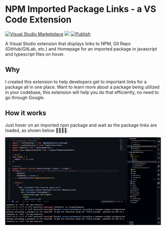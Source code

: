 # NPM Imported Package Links - a VS Code Extension

[![Visual Studio Marketplace](https://vsmarketplacebadge.apphb.com/version/MainaWycliffe.view-package-on-npm.svg)](https://marketplace.visualstudio.com/items?itemName=MainaWycliffe.view-package-on-npm)
[![](https://vsmarketplacebadge.apphb.com/installs/MainaWycliffe.view-package-on-npm.svg)](https://marketplace.visualstudio.com/items?itemName=MainaWycliffe.view-package-on-npm)
[![Publish](https://github.com/mainawycliffe/npm-imported-packages-lens/actions/workflows/publish.yml/badge.svg)](https://github.com/mainawycliffe/npm-imported-packages-lens/actions/workflows/publish.yml)

A Visual Studio extension that displays links to NPM, Git Repo (GitHub/GitLab,
etc.) and Homepage for an imported package in javascript and typescript files
on hover.

## Why

I created this extension to help developers get to important links for a package
all in one place. Want to learn more about a package being utilized in your
codebase, this extension will help you do that efficiently, no need to go
through Google.

## How it works

Just hover on an imported npm package and wait as the package links are loaded,
as shown below 🤯🤯🤯🤯.

!["Screen shot for Open Imported Packages on NPM"](./screenshots/demo.gif)
